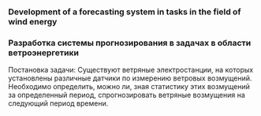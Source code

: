 ### Development of a forecasting system in tasks in the field of wind energy
### Разработка системы прогнозирования в задачах в области ветроэнергетики
Постановка задачи:
Существуют ветряные электростанции, на которых установлены различные датчики по измерению ветровых возмущений. Необходимо определить, можно ли, зная статистику этих возмущений за определенный период, спрогнозировать ветряные возмущения на следующий период времени.
